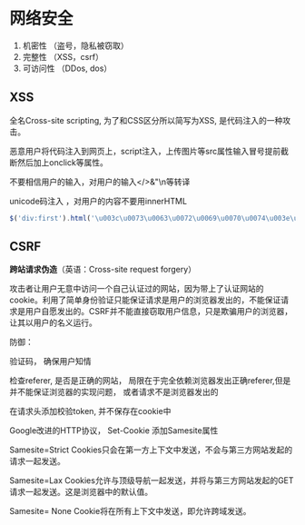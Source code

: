 # 网络安全

1. 机密性 （盗号，隐私被窃取）
2. 完整性 （XSS，csrf）
3. 可访问性 （DDos, dos）



## XSS

全名Cross-site scripting, 为了和CSS区分所以简写为XSS, 是代码注入的一种攻击。

恶意用户将代码注入到网页上，script注入，上传图片等src属性输入冒号提前截断然后加上onclick等属性。

不要相信用户的输入，对用户的输入</>&"\n等转译

unicode码注入 ，对用户的内容不要用innerHTML

```js
$('div:first').html('\u003c\u0073\u0063\u0072\u0069\u0070\u0074\u003e\u0061\u006c\u0065\u0072\u0074\u0028\u0022\u0078\u0073\u0073\u0022\u0029\u003c\u002f\u0073\u0063\u0072\u0069\u0070\u0074\u003e');

```

## CSRF

**跨站请求伪造**（英语：Cross-site request forgery）

攻击者让用户无意中访问一个自己认证过的网站，因为带上了认证网站的cookie。利用了简单身份验证只能保证请求是用户的浏览器发出的，不能保证请求是用户自愿发出的。CSRF并不能直接窃取用户信息，只是欺骗用户的浏览器，让其以用户的名义运行。

防御：

验证码， 确保用户知情

检查referer, 是否是正确的网站， 局限在于完全依赖浏览器发出正确referer,但是并不能保证浏览器的实现问题， 或者请求不是浏览器发出的

在请求头添加校验token, 并不保存在cookie中

Google改进的HTTP协议， Set-Cookie 添加Samesite属性

Samesite=Strict  Cookies只会在第一方上下文中发送，不会与第三方网站发起的请求一起发送。

Samesite=Lax Cookies允许与顶级导航一起发送，并将与第三方网站发起的GET请求一起发送。这是浏览器中的默认值。

Samesite= None Cookie将在所有上下文中发送，即允许跨域发送。